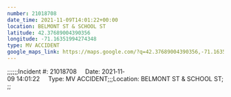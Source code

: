 ```yaml
---
number: 21018708
date_time: 2021-11-09T14:01:22+00:00
location: BELMONT ST & SCHOOL ST
latitude: 42.37689004390356
longitude: -71.16351994274348
type: MV ACCIDENT
google_maps_link: https://maps.google.com/?q=42.37689004390356,-71.16351994274348
---
```


;;;;;;Incident #: 21018708     Date: 2021‐11‐09 14:01:22     Type: MV ACCIDENT;;;Location: BELMONT ST & SCHOOL ST;;;
